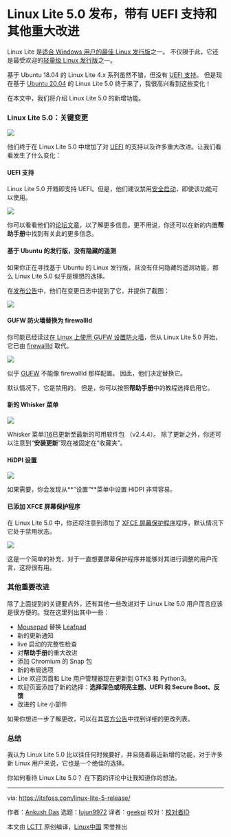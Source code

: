 [#]: collector: (lujun9972)
[#]: translator: (geekpi)
[#]: reviewer: ( )
[#]: publisher: ( )
[#]: url: ( )
[#]: subject: (Linux Lite 5.0 Released With UEFI Support & Other Major Improvements)
[#]: via: (https://itsfoss.com/linux-lite-5-release/)
[#]: author: (Ankush Das https://itsfoss.com/author/ankush/)

Linux Lite 5.0 发布，带有 UEFI 支持和其他重大改进
======

Linux Lite 是[适合 Windows 用户的最佳 Linux 发行版][1]之一。 不仅限于此，它还是最受欢迎的[轻量级 Linux 发行版][2]之一。

基于 Ubuntu 18.04 的 Linux Lite 4.x 系列虽然不错，但没有 [UEFI 支持][3]。 但是现在基于 [Ubuntu 20.04][4] 的 Linux Lite 5.0 终于来了，我很高兴看到这些变化！

在本文中，我们将介绍 Linux Lite 5.0 的新增功能。

### Linux Lite 5.0：关键变更

![][5]

他们终于在 Linux Lite 5.0 中增加了对 [UEFI][3] 的支持以及许多重大改进。让我们看看发生了什么变化：

#### UEFI 支持

Linux Lite 5.0 开箱即支持 UEFI。但是，他们建议禁用[安全启动][6]，即使该功能可以使用。

![][7]

你可以看看他们的[论坛文章][8]，以了解更多信息。更不用说，你还可以在新的内置**帮助手册**中找到有关此的更多信息。

#### 基于 Ubuntu 的发行版，没有隐藏的遥测

如果你正在寻找基于 Ubuntu 的 Linux 发行版，且没有任何隐藏的遥测功能，那么 Linux Lite 5.0 似乎是理想的选择。

在[发布公告][9]中，他们在变更日志中提到了它，并提供了截图：

![][10]

#### GUFW 防火墙替换为 firewallId

你可能已经读过[在 Linux 上使用 GUFW 设置防火墙][11]，但从 Linux Lite 5.0 开始，它已由 [firewallId][12] 取代。

![][13]

似乎 [GUFW][14] 不能像 firewallId 那样配置。 因此，他们决定替换它。

默认情况下，它是禁用的。 但是，你可以按照**帮助手册**中的教程选择启用它。

#### 新的 Whisker 菜单

![][15]

Whisker 菜单][16]已更新至最新的可用软件包 （v2.4.4）。 除了更新之外，你还可以注意到“**安装更新**”现在被固定在“收藏夹”。

#### HiDPI 设置

![][17]

如果需要，你会发现从**“设置“**菜单中设置 HiDPI 非常容易。

#### 已添加 XFCE 屏幕保护程序

在 Linux Lite 5.0 中，你还将注意到添加了 [XFCE 屏幕保护程序][18]程序，默认情况下它处于禁用状态。

![][19]

这是一个简单的补充，对于一直想要屏幕保护程序并能够对其进行调整的用户而言，这将很有用。

### 其他重要改进

除了上面提到的关键要点外，还有其他一些改进对于 Linux Lite 5.0 用户而言应该是很方便的。我在这里列出其中一些：

  * [Mousepad][20] 替换 [Leafpad][21]
  * 新的更新通知
  * live 启动的完整性检查
  * 对**帮助手册**的重大改进
  * 添加 Chromium 的 Snap 包
  * 新的布局选项
  * Lite 欢迎页面和 Lite 用户管理器现在更新到 GTK3 和 Python3。
  * 欢迎页面添加了新的选择：**选择深色或明亮主题、UEFI 和 Secure Boot、反馈**
  * 改进的 Lite 小部件





如果你想进一步了解更改，可以在其[官方公告][9]中找到详细的更改列表。

### 总结

我认为 Linux Lite 5.0 比以往任何时候要好，并且随着最近新增的功能，对于许多新 Linux 用户来说，它也是一个绝佳的选择。

你如何看待 Linux Lite 5.0？ 在下面的评论中让我知道你的想法。

--------------------------------------------------------------------------------

via: https://itsfoss.com/linux-lite-5-release/

作者：[Ankush Das][a]
选题：[lujun9972][b]
译者：[geekpi](https://github.com/geekpi)
校对：[校对者ID](https://github.com/校对者ID)

本文由 [LCTT](https://github.com/LCTT/TranslateProject) 原创编译，[Linux中国](https://linux.cn/) 荣誉推出

[a]: https://itsfoss.com/author/ankush/
[b]: https://github.com/lujun9972
[1]: https://itsfoss.com/windows-like-linux-distributions/
[2]: https://itsfoss.com/lightweight-linux-beginners/
[3]: https://help.ubuntu.com/community/UEFI
[4]: https://itsfoss.com/ubuntu-20-04-release-features/
[5]: https://i1.wp.com/itsfoss.com/wp-content/uploads/2020/06/linux-lite-5.jpg?ssl=1
[6]: https://en.wikipedia.org/wiki/Hardware_restriction#Secure_boot
[7]: https://i2.wp.com/itsfoss.com/wp-content/uploads/2020/06/linux-lite-uefi.png?ssl=1
[8]: https://www.linuxliteos.com/forums/uefi-secure-boot/
[9]: https://www.linuxliteos.com/forums/release-announcements/linux-lite-5-0-final-released/
[10]: https://i0.wp.com/itsfoss.com/wp-content/uploads/2020/06/linux-lite-5-telemetry.png?ssl=1
[11]: https://itsfoss.com/set-up-firewall-gufw/
[12]: https://firewalld.org/
[13]: https://i1.wp.com/itsfoss.com/wp-content/uploads/2020/06/linux-lite-5-firewall.jpg?ssl=1
[14]: http://gufw.org/
[15]: https://i2.wp.com/itsfoss.com/wp-content/uploads/2020/06/whisker-menu-linux-lite.jpg?ssl=1
[16]: https://gottcode.org/xfce4-whiskermenu-plugin/
[17]: https://i0.wp.com/itsfoss.com/wp-content/uploads/2020/06/linux-lite-5-hidpi.png?ssl=1
[18]: https://docs.xfce.org/apps/screensaver/start
[19]: https://i0.wp.com/itsfoss.com/wp-content/uploads/2020/06/linux-lite-5-screensaver.jpg?ssl=1
[20]: https://salsa.debian.org/xfce-team/apps/mousepad
[21]: https://tarot.freeshell.org/leafpad/